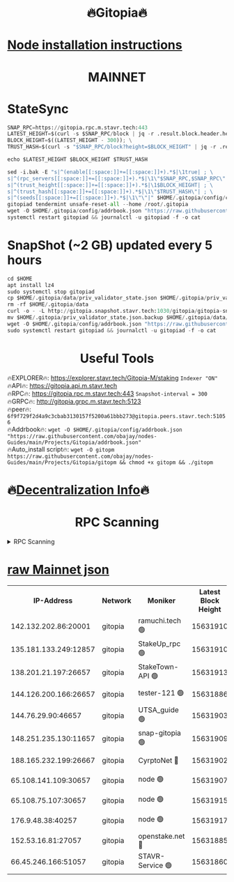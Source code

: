 <h1 align="center"> 🔥Gitopia🔥</h1>

[Node installation instructions](https://github.com/obajay/nodes-Guides/tree/main/Projects/Gitopia)
=

<h1 align="center"> MAINNET</h1>

# StateSync
```python
SNAP_RPC=https://gitopia.rpc.m.stavr.tech:443
LATEST_HEIGHT=$(curl -s $SNAP_RPC/block | jq -r .result.block.header.height); \
BLOCK_HEIGHT=$((LATEST_HEIGHT - 300)); \
TRUST_HASH=$(curl -s "$SNAP_RPC/block?height=$BLOCK_HEIGHT" | jq -r .result.block_id.hash)

echo $LATEST_HEIGHT $BLOCK_HEIGHT $TRUST_HASH

sed -i.bak -E "s|^(enable[[:space:]]+=[[:space:]]+).*$|\1true| ; \
s|^(rpc_servers[[:space:]]+=[[:space:]]+).*$|\1\"$SNAP_RPC,$SNAP_RPC\"| ; \
s|^(trust_height[[:space:]]+=[[:space:]]+).*$|\1$BLOCK_HEIGHT| ; \
s|^(trust_hash[[:space:]]+=[[:space:]]+).*$|\1\"$TRUST_HASH\"| ; \
s|^(seeds[[:space:]]+=[[:space:]]+).*$|\1\"\"|" $HOME/.gitopia/config/config.toml
gitopiad tendermint unsafe-reset-all --home /root/.gitopia
wget -O $HOME/.gitopia/config/addrbook.json "https://raw.githubusercontent.com/obajay/nodes-Guides/main/Projects/Gitopia/addrbook.json"
systemctl restart gitopiad && journalctl -u gitopiad -f -o cat
```
# SnapShot (~2 GB) updated every 5 hours
```python
cd $HOME
apt install lz4
sudo systemctl stop gitopiad
cp $HOME/.gitopia/data/priv_validator_state.json $HOME/.gitopia/priv_validator_state.json.backup
rm -rf $HOME/.gitopia/data
curl -o - -L http://gitopia.snapshot.stavr.tech:1030/gitopia/gitopia-snap.tar.lz4 | lz4 -c -d - | tar -x -C $HOME/.gitopia --strip-components 2
mv $HOME/.gitopia/priv_validator_state.json.backup $HOME/.gitopia/data/priv_validator_state.json
wget -O $HOME/.gitopia/config/addrbook.json "https://raw.githubusercontent.com/obajay/nodes-Guides/main/Projects/Gitopia/addrbook.json"
sudo systemctl restart gitopiad && journalctl -u gitopiad -f -o cat
```
 <h1 align="center"> Useful Tools</h1>

🔥EXPLORER🔥:      https://explorer.stavr.tech/Gitopia-M/staking  `Indexer "ON"` \
🔥API🔥: 			 		 https://gitopia.api.m.stavr.tech \
🔥RPC🔥:           https://gitopia.rpc.m.stavr.tech:443              `Snapshot-interval = 300` \
🔥GRPC🔥:          http://gitopia.grpc.m.stavr.tech:5123 \
🔥peer🔥:					 `6f9f729f2d4a9c3cbab3130157f5200a61bbb273@gitopia.peers.stavr.tech:51056` \
🔥Addrbook🔥:    ```wget -O $HOME/.gitopia/config/addrbook.json "https://raw.githubusercontent.com/obajay/nodes-Guides/main/Projects/Gitopia/addrbook.json"``` \
🔥Auto_install script🔥: ```wget -O gitopm https://raw.githubusercontent.com/obajay/nodes-Guides/main/Projects/Gitopia/gitopm && chmod +x gitopm && ./gitopm```

🔥[Decentralization Info](https://github.com/obajay/StateSync-snapshots/tree/main/Projects/Gitopia/Decentralization)🔥
=

<h1 align="center"> RPC Scanning</h1>

<details>
<summary>RPC Scanning</summary>

<h2 align="center"> We scan nodes in real time every 4 hours. And we provide the final result of RPC endpoints.
We cannot influence the operation of these nodes in any way. </h2>


```python
If Voting Power is higher than 0 --> then the Node is a validator of the network and may be subject to attack and be a potential threat to the chain.
```
```python
We marked such validators with a red symbol
```

</details>

[raw Mainnet json](https://rpc-check.gitopm.stavr.tech/gitopm/rpc-gitopm-result.json)
=

<table><tr><th>IP-Address</th><th>Network</th><th>Moniker</th><th>Latest Block Height</th><th>Earliest Block Height</th><th>Catching Up</th><th>Tx Index</th><th>Voting Power</th><th>Scan Time</th></tr><tr><td>142.132.202.86:20001</td><td>gitopia</td><td>ramuchi.tech 🟢</td><td>15631910</td><td>6548337</td><td>False</td><td>on</td><td>0</td><td>2024-03-20T12:24:56.646807443UTC</td></tr><tr><td>135.181.133.249:12857</td><td>gitopia</td><td>StakeUp_rpc 🟢</td><td>15631910</td><td>8010001</td><td>False</td><td>on</td><td>0</td><td>2024-03-20T12:24:57.021652463UTC</td></tr><tr><td>138.201.21.197:26657</td><td>gitopia</td><td>StakeTown-API 🟢</td><td>15631913</td><td>12733501</td><td>False</td><td>on</td><td>0</td><td>2024-03-20T12:25:01.361941487UTC</td></tr><tr><td>144.126.200.166:26657</td><td>gitopia</td><td>tester-121 🟢</td><td>15631886</td><td>12832814</td><td>False</td><td>off</td><td>0</td><td>2024-03-20T12:24:16.168743699UTC</td></tr><tr><td>144.76.29.90:46657</td><td>gitopia</td><td>UTSA_guide 🟢</td><td>15631903</td><td>13035301</td><td>False</td><td>on</td><td>0</td><td>2024-03-20T12:24:45.700661797UTC</td></tr><tr><td>148.251.235.130:11657</td><td>gitopia</td><td>snap-gitopia 🟢</td><td>15631909</td><td>14941501</td><td>False</td><td>on</td><td>0</td><td>2024-03-20T12:24:54.411049568UTC</td></tr><tr><td>188.165.232.199:26667</td><td>gitopia</td><td>CyrptoNet 🔴</td><td>15631902</td><td>15044042</td><td>False</td><td>off</td><td>18672</td><td>2024-03-20T12:24:41.408597503UTC</td></tr><tr><td>65.108.141.109:30657</td><td>gitopia</td><td>node 🟢</td><td>15631907</td><td>15095965</td><td>False</td><td>on</td><td>0</td><td>2024-03-20T12:24:52.172323891UTC</td></tr><tr><td>65.108.75.107:30657</td><td>gitopia</td><td>node 🟢</td><td>15631915</td><td>15146660</td><td>False</td><td>on</td><td>0</td><td>2024-03-20T12:25:05.740876978UTC</td></tr><tr><td>176.9.48.38:40257</td><td>gitopia</td><td>node 🟢</td><td>15631917</td><td>15437001</td><td>False</td><td>on</td><td>0</td><td>2024-03-20T12:25:12.237222114UTC</td></tr><tr><td>152.53.16.81:27057</td><td>gitopia</td><td>openstake.net 🔴</td><td>15631885</td><td>15603701</td><td>False</td><td>off</td><td>61155</td><td>2024-03-20T12:24:13.820321172UTC</td></tr><tr><td>66.45.246.166:51057</td><td>gitopia</td><td>STAVR-Service 🟢</td><td>15631860</td><td>15627001</td><td>False</td><td>on</td><td>0</td><td>2024-03-20T12:24:35.063098031UTC</td></tr></table>
